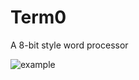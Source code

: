 # Term0
A 8-bit style word processor 

![example](https://user-images.githubusercontent.com/12570150/123625252-3472d180-d82d-11eb-95c8-50acca4bd201.png)
